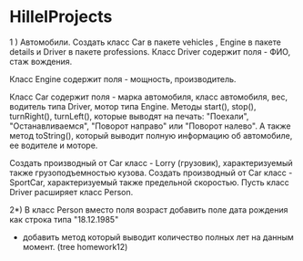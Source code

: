 # HillelProjects

1 )  Автомобили. Создать класс Car в пакете vehicles , Engine в пакете details и Driver в пакете professions. Класс Driver содержит поля - ФИО, стаж вождения.

Класс Engine содержит поля - мощность, производитель.

Класс Car содержит поля - марка автомобиля, класс автомобиля, вес, водитель типа Driver, мотор типа Engine. Методы start(), stop(), turnRight(), turnLeft(), которые выводят на печать: "Поехали", "Останавливаемся", "Поворот направо" или "Поворот налево". А также метод toString(), который выводит полную информацию об автомобиле, ее водителе и моторе. 

Создать производный от Car класс - Lorry (грузовик), характеризуемый также грузоподъемностью кузова. Создать производный от Car класс - SportCar, характеризуемый также предельной скоростью. Пусть класс Driver расширяет класс Person.

2*) В класс Person вместо поля возраст добавить поле дата рождения как строка типа "18.12.1985"

- добавить метод который выводит количество полных лет на данным момент. (tree homework12)
